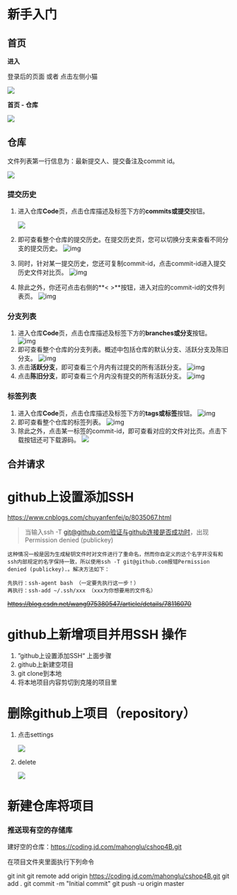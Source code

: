 # 新手入门

## 首页

**进入**

登录后的页面 或者 点击左侧小猫

![](E:\self\mahongluRecord\notes\images\github_3.png)

**首页 - 仓库**

![](E:\self\mahongluRecord\notes\images\github_4.png)







## 仓库

文件列表第一行信息为：最新提交人、提交备注及commit id。



![](E:\self\mahongluRecord\notes\images\github_1.jpg)



### 提交历史

1. 进入仓库**Code**页，点击仓库描述及标签下方的**commits或提交**按钮。

   ![](E:\self\mahongluRecord\notes\images\github_5.png)

2. 即可查看整个仓库的提交历史。在提交历史页，您可以切换分支来查看不同分支的提交历史。 ![img](E:\self\mahongluRecord\notes\images\github_6.png)

3. 同时，针对某一提交历史，您还可复制commit-id，点击commit-id进入提交历史文件对比页。 ![img](E:\self\mahongluRecord\notes\images\github_7.png)

4. 除此之外，你还可点击右侧的**< >**按钮，进入对应的commit-id的文件列表页。 ![img](E:\self\mahongluRecord\notes\images\github_8.png)



### 分支列表

1. 进入仓库**Code**页，点击仓库描述及标签下方的**branches或分支**按钮。 ![img](E:\self\mahongluRecord\notes\images\github_9.png)
2. 即可查看整个仓库的分支列表。概述中包括仓库的默认分支、活跃分支及陈旧分支。 ![img](E:\self\mahongluRecord\notes\images\github_10.png)
3. 点击**活跃分支**，即可查看三个月内有过提交的所有活跃分支。 ![img](E:\self\mahongluRecord\notes\images\github_11.png)
4. 点击**陈旧分支**，即可查看三个月内没有提交的所有活跃分支。 ![img](E:\self\mahongluRecord\notes\images\github_12.png)



### 标签列表

1. 进入仓库**Code**页，点击仓库描述及标签下方的**tags或标签**按钮。 ![img](E:\self\mahongluRecord\notes\images\github_13.png)
2. 即可查看整个仓库的标签列表。 ![img](E:\self\mahongluRecord\notes\images\github_14.png)
3. 除此之外，点击某一标签的commit-id，即可查看对应的文件对比页。点击下载按钮还可下载源码。 ![](E:\self\mahongluRecord\notes\images\github_15.png)



## 合并请求	



# github上设置添加SSH

https://www.cnblogs.com/chuyanfenfei/p/8035067.html

> 当输入ssh -T git@github.com验证与github连接是否成功时，出现Permission denied (publickey)

```
这种情况一般是因为生成秘钥文件时对文件进行了重命名，然而你自定义的这个名字并没有和ssh内部规定的名字保持一致，所以使用ssh -T git@github.com报错Permission denied (publickey).。解决方法如下：

先执行：ssh-agent bash （一定要先执行这一步！）
再执行：ssh-add ~/.ssh/xxx （xxx为你想要用的文件名）

```

~~https://blog.csdn.net/wang975380547/article/details/78116070~~



# github上新增项目并用SSH 操作

1. ”github上设置添加SSH“   上面步骤
2. github上新建空项目
3. git clone到本地
4. 将本地项目内容剪切到克隆的项目里



# 删除github上项目（repository）

1. 点击settings

   ![](E:\self\mahongluRecord\notes\images\github_1.png)

2. delete

   ![](E:\self\mahongluRecord\notes\images\github_2.png)

# 新建仓库将项目

### 推送现有空的存储库

建好空的仓库：https://coding.jd.com/mahonglu/cshop4B.git

在项目文件夹里面执行下列命令

git init 
git remote add origin https://coding.jd.com/mahonglu/cshop4B.git 
git add . 
git commit -m "Initial commit" 
git push -u origin master 